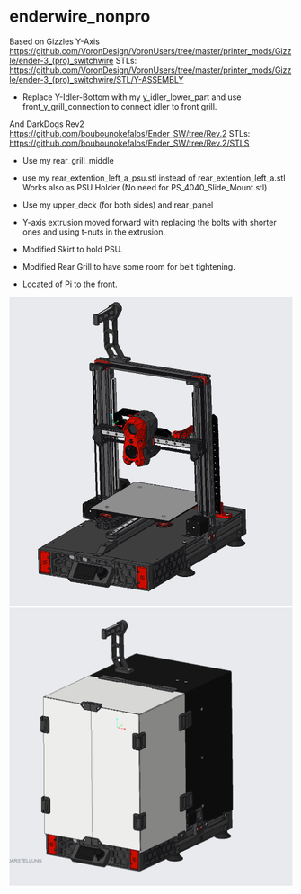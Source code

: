 # enderwire_nonpro

Based on Gizzles Y-Axis https://github.com/VoronDesign/VoronUsers/tree/master/printer_mods/Gizzle/ender-3_(pro)_switchwire
STLs: https://github.com/VoronDesign/VoronUsers/tree/master/printer_mods/Gizzle/ender-3_(pro)_switchwire/STL/Y-ASSEMBLY
 - Replace Y-Idler-Bottom with my y_idler_lower_part and use front_y_grill_connection to connect idler to front grill.

And DarkDogs Rev2 https://github.com/boubounokefalos/Ender_SW/tree/Rev.2
STLs: https://github.com/boubounokefalos/Ender_SW/tree/Rev.2/STLS
- Use my rear_grill_middle
- use my rear_extention_left_a_psu.stl instead of rear_extention_left_a.stl
  Works also as PSU Holder (No need for PS_4040_Slide_Mount.stl)
- Use my upper_deck (for both sides) and rear_panel






- Y-axis extrusion moved forward with replacing the bolts with shorter ones and using t-nuts in the extrusion.
- Modified Skirt to hold PSU.
- Modified Rear Grill to have some room for belt tightening.
- Located of Pi to the front.

![Home](enderwire_non_pro_0.2.png)
![Home](enderwire_Housing.png)
